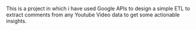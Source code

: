 This is a project in which i have used Google APIs to design a simple ETL to extract comments from any Youtube Video data to get some actionable insights.
